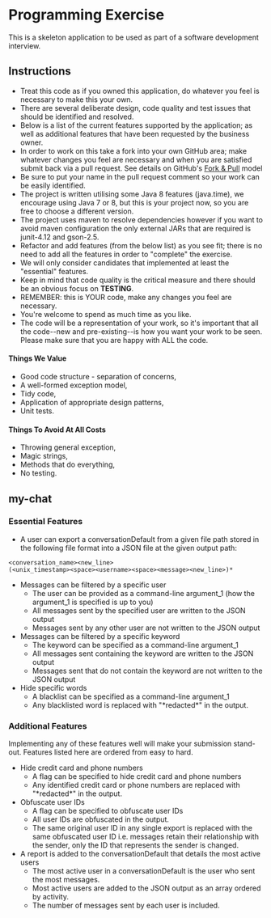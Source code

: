 Programming Exercise
====================

This is a skeleton application to be used as part of a software development interview.

Instructions
------------

* Treat this code as if you owned this application, do whatever you feel is necessary to make this your own.
* There are several deliberate design, code quality and test issues that should be identified and resolved.
* Below is a list of the current features supported by the application; as well as additional features that have been requested by the business owner.
* In order to work on this take a fork into your own GitHub area; make whatever changes you feel are necessary and when you are satisfied submit back via a pull request. See details on GitHub's [Fork & Pull](https://help.github.com/articles/using-pull-requests) model
* Be sure to put your name in the pull request comment so your work can be easily identified.
* The project is written utilising some Java 8 features (java.time), we encourage using Java 7 or 8, but this is your project now, so you are free to choose a different version.
* The project uses maven to resolve dependencies however if you want to avoid maven configuration the only external JARs that are required is junit-4.12 and gson-2.5.
* Refactor and add features (from the below list) as you see fit; there is no need to add all the features in order to "complete" the exercise.
* We will only consider candidates that implemented at least the "essential" features.
* Keep in mind that code quality is the critical measure and there should be an obvious focus on __TESTING__.
* REMEMBER: this is YOUR code, make any changes you feel are necessary.
* You're welcome to spend as much time as you like.
* The code will be a representation of your work, so it's important that all the code--new and pre-existing--is how you want your work to be seen.  Please make sure that you are happy with ALL the code.

#### Things We Value

* Good code structure - separation of concerns,
* A well-formed exception model,
* Tidy code,
* Application of appropriate design patterns,
* Unit tests.

#### Things To Avoid At All Costs

* Throwing general exception,
* Magic strings,
* Methods that do everything,
* No testing.

my-chat
-------

### Essential Features

* A user can export a conversationDefault from a given file path stored in the following file format into a JSON file at the given output path:
```
<conversation_name><new_line>
(<unix_timestamp><space><username><space><message><new_line>)*
```
* Messages can be filtered by a specific user
    * The user can be provided as a command-line argument_1 (how the argument_1 is specified is up to you)
    * All messages sent by the specified user are written to the JSON output
    * Messages sent by any other user are not written to the JSON output
* Messages can be filtered by a specific keyword
    * The keyword can be specified as a command-line argument_1
    * All messages sent containing the keyword are written to the JSON output
    * Messages sent that do not contain the keyword are not written to the JSON output
* Hide specific words
    * A blacklist can be specified as a command-line argument_1
    * Any blacklisted word is replaced with "\*redacted\*" in the output.

### Additional Features

Implementing any of these features well will make your submission stand-out. Features listed here are ordered from easy to hard.

* Hide credit card and phone numbers
    * A flag can be specified to hide credit card and phone numbers
    * Any identified credit card or phone numbers are replaced with "\*redacted\*" in the output.
* Obfuscate user IDs
    * A flag can be specified to obfuscate user IDs
    * All user IDs are obfuscated in the output.
    * The same original user ID in any single export is replaced with the same obfuscated user ID i.e. messages retain their relationship with the sender, only the ID that represents the sender is changed.
* A report is added to the conversationDefault that details the most active users
    * The most active user in a conversationDefault is the user who sent the most messages.
    * Most active users are added to the JSON output as an array ordered by activity.
    * The number of messages sent by each user is included.
